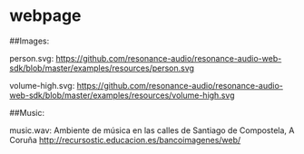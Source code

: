 # webpage

##Images: 

person.svg: https://github.com/resonance-audio/resonance-audio-web-sdk/blob/master/examples/resources/person.svg

volume-high.svg: https://github.com/resonance-audio/resonance-audio-web-sdk/blob/master/examples/resources/volume-high.svg



##Music: 

music.wav: Ambiente de música en las calles de Santiago de Compostela, A Coruña
http://recursostic.educacion.es/bancoimagenes/web/